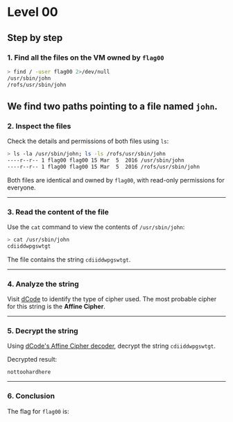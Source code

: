 # Level 00
## Step by step
### 1. Find all the files on the VM owned by `flag00`
```bash
> find / -user flag00 2>/dev/null
/usr/sbin/john
/rofs/usr/sbin/john
```
We find two paths pointing to a file named `john`.
---

### 2. Inspect the files
Check the details and permissions of both files using `ls`:
```bash
> ls -la /usr/sbin/john; ls -ls /rofs/usr/sbin/john
----r--r-- 1 flag00 flag00 15 Mar  5  2016 /usr/sbin/john
----r--r-- 1 flag00 flag00 15 Mar  5  2016 /rofs/usr/sbin/john
```
Both files are identical and owned by `flag00`, with read-only permissions for everyone.

---

### 3. Read the content of the file
Use the `cat` command to view the contents of `/usr/sbin/john`:
```bash
> cat /usr/sbin/john
cdiiddwpgswtgt
```
The file contains the string `cdiiddwpgswtgt`.

---

### 4. Analyze the string
Visit [dCode](https://www.dcode.fr/identification-chiffrement) to identify the type of cipher used. The most probable cipher for this string is the **Affine Cipher**.

---

### 5. Decrypt the string
Using [dCode's Affine Cipher decoder](https://www.dcode.fr/chiffre-affine), decrypt the string `cdiiddwpgswtgt`.

Decrypted result:

```
nottoohardhere
```

---

### 6. Conclusion
The flag for `flag00` is:
